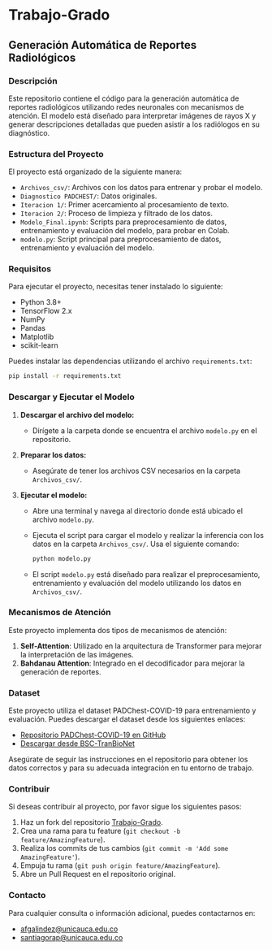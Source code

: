 # Trabajo-Grado
## Generación Automática de Reportes Radiológicos

### Descripción

Este repositorio contiene el código para la generación automática de reportes radiológicos utilizando redes neuronales con mecanismos de atención. El modelo está diseñado para interpretar imágenes de rayos X y generar descripciones detalladas que pueden asistir a los radiólogos en su diagnóstico.

### Estructura del Proyecto

El proyecto está organizado de la siguiente manera:

- `Archivos_csv/`: Archivos con los datos para entrenar y probar el modelo.
- `Diagnostico PADCHEST/`: Datos originales.
- `Iteracion 1/`: Primer acercamiento al procesamiento de texto.
- `Iteracion 2/`: Proceso de limpieza y filtrado de los datos.
- `Modelo_Final.ipynb`: Scripts para preprocesamiento de datos, entrenamiento y evaluación del modelo, para probar en Colab.
- `modelo.py`: Script principal para preprocesamiento de datos, entrenamiento y evaluación del modelo.

### Requisitos

Para ejecutar el proyecto, necesitas tener instalado lo siguiente:

- Python 3.8+
- TensorFlow 2.x
- NumPy
- Pandas
- Matplotlib
- scikit-learn

Puedes instalar las dependencias utilizando el archivo `requirements.txt`:

```bash
pip install -r requirements.txt
```

### Descargar y Ejecutar el Modelo

1. **Descargar el archivo del modelo:**
   - Dirígete a la carpeta donde se encuentra el archivo `modelo.py` en el repositorio.

2. **Preparar los datos:**
   - Asegúrate de tener los archivos CSV necesarios en la carpeta `Archivos_csv/`.

3. **Ejecutar el modelo:**
   - Abre una terminal y navega al directorio donde está ubicado el archivo `modelo.py`.
   - Ejecuta el script para cargar el modelo y realizar la inferencia con los datos en la carpeta `Archivos_csv/`. Usa el siguiente comando:

     ```bash
     python modelo.py
     ```

   - El script `modelo.py` está diseñado para realizar el preprocesamiento, entrenamiento y evaluación del modelo utilizando los datos en `Archivos_csv/`.

### Mecanismos de Atención

Este proyecto implementa dos tipos de mecanismos de atención:

1. **Self-Attention**: Utilizado en la arquitectura de Transformer para mejorar la interpretación de las imágenes.
2. **Bahdanau Attention**: Integrado en el decodificador para mejorar la generación de reportes.

### Dataset

Este proyecto utiliza el dataset PADChest-COVID-19 para entrenamiento y evaluación. Puedes descargar el dataset desde los siguientes enlaces:

- [Repositorio PADChest-COVID-19 en GitHub](https://github.com/BIMCV-CSUSP/BIMCV-COVID-19/tree/master/padchest-covid#data-sources-bimcv-padchest)
- [Descargar desde BSC-TranBioNet](https://b2drop.bsc.es/index.php/s/BIMCV-PadChest)

Asegúrate de seguir las instrucciones en el repositorio para obtener los datos correctos y para su adecuada integración en tu entorno de trabajo.

### Contribuir

Si deseas contribuir al proyecto, por favor sigue los siguientes pasos:

1. Haz un fork del repositorio [Trabajo-Grado](https://github.com/fabirian/Trabajo-Grado).
2. Crea una rama para tu feature (`git checkout -b feature/AmazingFeature`).
3. Realiza los commits de tus cambios (`git commit -m 'Add some AmazingFeature'`).
4. Empuja tu rama (`git push origin feature/AmazingFeature`).
5. Abre un Pull Request en el repositorio original.

### Contacto

Para cualquier consulta o información adicional, puedes contactarnos en:

- [afgalindez@unicauca.edu.co](mailto:afgalindez@unicauca.edu.co)
- [santiagorap@unicauca.edu.co](mailto:santiagorap@unicauca.edu.co)

